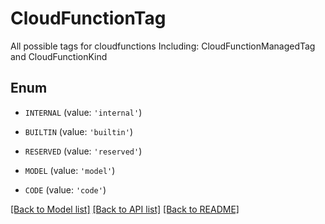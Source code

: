 # CloudFunctionTag

All possible tags for cloudfunctions  Including: CloudFunctionManagedTag and CloudFunctionKind

## Enum

* `INTERNAL` (value: `'internal'`)

* `BUILTIN` (value: `'builtin'`)

* `RESERVED` (value: `'reserved'`)

* `MODEL` (value: `'model'`)

* `CODE` (value: `'code'`)

[[Back to Model list]](../README.md#documentation-for-models) [[Back to API list]](../README.md#documentation-for-api-endpoints) [[Back to README]](../README.md)


